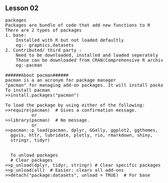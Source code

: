 ## Lesson 02
<pre>
packages
Packages are bundle of code that add new functions to R
There are 2 types of packages 
1. base: 
    Installed with R but not loaded defaultly
    eg:- graphics,datasets
2. Contributed/ third party : 
    Need to be downloaded, installed and loaded seperately
    Those can be downloaded from CRAN(Comprehensive R archive network) , Cranstic and Github
    eg:-pacman

######About pacman######
pacman is a an acronym for package manager
"pacman" for managing add-on packages. It will install packages, if needed, and then load the packages.
To install pacman
>>install.packages("pacman")

To load the package by using either of the following:
>>require(pacman)  # Gives a confirmation message.
          or
>>library(pacman)  # No message.
          or
>>pacman::p_load(pacman, dplyr, GGally, ggplot2, ggthemes, 
  ggvis, httr, lubridate, plotly, rio, rmarkdown, shiny, 
  stringr, tidyr) 
  
  
  To unload packages
  # Clear packages
>>p_unload(dplyr, tidyr, stringr) # Clear specific packages
>>p_unload(all)  # Easier: clears all add-ons
>>detach("package:datasets", unload = TRUE)  # For base
</pre>
